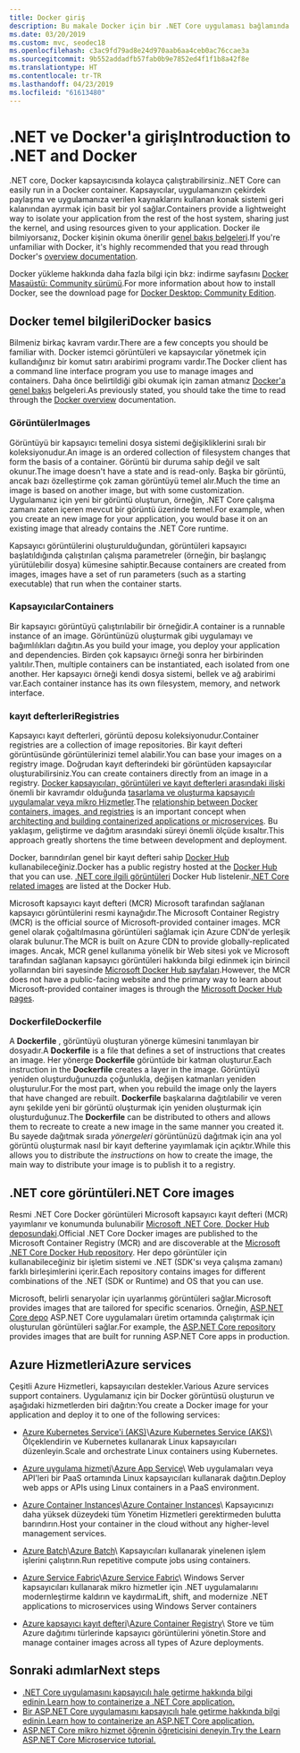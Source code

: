 ```yaml
---
title: Docker giriş
description: Bu makale Docker için bir .NET Core uygulaması bağlamında bir giriş ve genel bakış sağlar.
ms.date: 03/20/2019
ms.custom: mvc, seodec18
ms.openlocfilehash: c3ac9fd79ad8e24d970aab6aa4ceb0ac76ccae3a
ms.sourcegitcommit: 9b552addadfb57fab0b9e7852ed4f1f1b8a42f8e
ms.translationtype: HT
ms.contentlocale: tr-TR
ms.lasthandoff: 04/23/2019
ms.locfileid: "61613480"
---
```

# <a name="introduction-to-net-and-docker"></a><span data-ttu-id="152b7-103">.NET ve Docker'a giriş</span><span class="sxs-lookup"><span data-stu-id="152b7-103">Introduction to .NET and Docker</span></span>

<span data-ttu-id="152b7-104">.NET core, Docker kapsayıcısında kolayca çalıştırabilirsiniz.</span><span class="sxs-lookup"><span data-stu-id="152b7-104">.NET Core can easily run in a Docker container.</span></span> <span data-ttu-id="152b7-105">Kapsayıcılar, uygulamanızın çekirdek paylaşma ve uygulamanıza verilen kaynaklarını kullanan konak sistemi geri kalanından ayırmak için basit bir yol sağlar.</span><span class="sxs-lookup"><span data-stu-id="152b7-105">Containers provide a lightweight way to isolate your application from the rest of the host system, sharing just the kernel, and using resources given to your application.</span></span> <span data-ttu-id="152b7-106">Docker ile bilmiyorsanız, Docker kişinin okuma önerilir [genel bakış belgeleri](https://docs.docker.com/engine/docker-overview/).</span><span class="sxs-lookup"><span data-stu-id="152b7-106">If you're unfamiliar with Docker, it's highly recommended that you read through Docker's [overview documentation](https://docs.docker.com/engine/docker-overview/).</span></span>

<span data-ttu-id="152b7-107">Docker yükleme hakkında daha fazla bilgi için bkz: indirme sayfasını [Docker Masaüstü: Community sürümü](https://www.docker.com/products/docker-desktop).</span><span class="sxs-lookup"><span data-stu-id="152b7-107">For more information about how to install Docker, see the download page for [Docker Desktop: Community Edition](https://www.docker.com/products/docker-desktop).</span></span>

## <a name="docker-basics"></a><span data-ttu-id="152b7-108">Docker temel bilgileri</span><span class="sxs-lookup"><span data-stu-id="152b7-108">Docker basics</span></span>

<span data-ttu-id="152b7-109">Bilmeniz birkaç kavram vardır.</span><span class="sxs-lookup"><span data-stu-id="152b7-109">There are a few concepts you should be familiar with.</span></span> <span data-ttu-id="152b7-110">Docker istemci görüntüleri ve kapsayıcılar yönetmek için kullandığınız bir komut satırı arabirimi programı vardır.</span><span class="sxs-lookup"><span data-stu-id="152b7-110">The Docker client has a command line interface program you use to manage images and containers.</span></span> <span data-ttu-id="152b7-111">Daha önce belirtildiği gibi okumak için zaman atmanız [Docker'a genel bakış](https://docs.docker.com/engine/docker-overview/) belgeleri.</span><span class="sxs-lookup"><span data-stu-id="152b7-111">As previously stated, you should take the time to read through the [Docker overview](https://docs.docker.com/engine/docker-overview/) documentation.</span></span> 

### <a name="images"></a><span data-ttu-id="152b7-112">Görüntüler</span><span class="sxs-lookup"><span data-stu-id="152b7-112">Images</span></span>

<span data-ttu-id="152b7-113">Görüntüyü bir kapsayıcı temelini dosya sistemi değişikliklerini sıralı bir koleksiyonudur.</span><span class="sxs-lookup"><span data-stu-id="152b7-113">An image is an ordered collection of filesystem changes that form the basis of a container.</span></span> <span data-ttu-id="152b7-114">Görüntü bir duruma sahip değil ve salt okunur.</span><span class="sxs-lookup"><span data-stu-id="152b7-114">The image doesn't have a state and is read-only.</span></span> <span data-ttu-id="152b7-115">Başka bir görüntü, ancak bazı özelleştirme çok zaman görüntüyü temel alır.</span><span class="sxs-lookup"><span data-stu-id="152b7-115">Much the time an image is based on another image, but with some customization.</span></span> <span data-ttu-id="152b7-116">Uygulamanız için yeni bir görüntü oluşturun, örneğin, .NET Core çalışma zamanı zaten içeren mevcut bir görüntü üzerinde temel.</span><span class="sxs-lookup"><span data-stu-id="152b7-116">For example, when you create an new image for your application, you would base it on an existing image that already contains the .NET Core runtime.</span></span>

<span data-ttu-id="152b7-117">Kapsayıcı görüntülerini oluşturulduğundan, görüntüleri kapsayıcı başlatıldığında çalıştırılan çalışma parametreler (örneğin, bir başlangıç yürütülebilir dosya) kümesine sahiptir.</span><span class="sxs-lookup"><span data-stu-id="152b7-117">Because containers are created from images, images have a set of run parameters (such as a starting executable) that run when the container starts.</span></span>

### <a name="containers"></a><span data-ttu-id="152b7-118">Kapsayıcılar</span><span class="sxs-lookup"><span data-stu-id="152b7-118">Containers</span></span>

<span data-ttu-id="152b7-119">Bir kapsayıcı görüntüyü çalıştırılabilir bir örneğidir.</span><span class="sxs-lookup"><span data-stu-id="152b7-119">A container is a runnable instance of an image.</span></span> <span data-ttu-id="152b7-120">Görüntünüzü oluşturmak gibi uygulamayı ve bağımlılıkları dağıtın.</span><span class="sxs-lookup"><span data-stu-id="152b7-120">As you build your image, you deploy your application and dependencies.</span></span> <span data-ttu-id="152b7-121">Birden çok kapsayıcı örneği sonra her birbirinden yalıtılır.</span><span class="sxs-lookup"><span data-stu-id="152b7-121">Then, multiple containers can be instantiated, each isolated from one another.</span></span> <span data-ttu-id="152b7-122">Her kapsayıcı örneği kendi dosya sistemi, bellek ve ağ arabirimi var.</span><span class="sxs-lookup"><span data-stu-id="152b7-122">Each container instance has its own filesystem, memory, and network interface.</span></span>

### <a name="registries"></a><span data-ttu-id="152b7-123">kayıt defterleri</span><span class="sxs-lookup"><span data-stu-id="152b7-123">Registries</span></span>

<span data-ttu-id="152b7-124">Kapsayıcı kayıt defterleri, görüntü deposu koleksiyonudur.</span><span class="sxs-lookup"><span data-stu-id="152b7-124">Container registries are a collection of image repositories.</span></span> <span data-ttu-id="152b7-125">Bir kayıt defteri görüntüsünde görüntülerinizi temel alabilir.</span><span class="sxs-lookup"><span data-stu-id="152b7-125">You can base your images on a registry image.</span></span> <span data-ttu-id="152b7-126">Doğrudan kayıt defterindeki bir görüntüden kapsayıcılar oluşturabilirsiniz.</span><span class="sxs-lookup"><span data-stu-id="152b7-126">You can create containers directly from an image in a registry.</span></span> <span data-ttu-id="152b7-127">[Docker kapsayıcıları, görüntüleri ve kayıt defterleri arasındaki ilişki](../../standard/microservices-architecture/container-docker-introduction/docker-containers-images-registries.md) önemli bir kavramdır olduğunda [tasarlama ve oluşturma kapsayıcılı uygulamalar veya mikro Hizmetler](../../standard/microservices-architecture/architect-microservice-container-applications/index.md).</span><span class="sxs-lookup"><span data-stu-id="152b7-127">The [relationship between Docker containers, images, and registries](../../standard/microservices-architecture/container-docker-introduction/docker-containers-images-registries.md) is an important concept when [architecting and building containerized applications or microservices](../../standard/microservices-architecture/architect-microservice-container-applications/index.md).</span></span> <span data-ttu-id="152b7-128">Bu yaklaşım, geliştirme ve dağıtım arasındaki süreyi önemli ölçüde kısaltır.</span><span class="sxs-lookup"><span data-stu-id="152b7-128">This approach greatly shortens the time between development and deployment.</span></span>

<span data-ttu-id="152b7-129">Docker, barındırılan genel bir kayıt defteri sahip [Docker Hub](https://hub.docker.com/) kullanabileceğiniz.</span><span class="sxs-lookup"><span data-stu-id="152b7-129">Docker has a public registry hosted at the [Docker Hub](https://hub.docker.com/) that you can use.</span></span> <span data-ttu-id="152b7-130">[.NET core ilgili görüntüleri](https://hub.docker.com/_/microsoft-dotnet-core/) Docker Hub listelenir.</span><span class="sxs-lookup"><span data-stu-id="152b7-130">[.NET Core related images](https://hub.docker.com/_/microsoft-dotnet-core/) are listed at the Docker Hub.</span></span> 

<span data-ttu-id="152b7-131">Microsoft kapsayıcı kayıt defteri (MCR) Microsoft tarafından sağlanan kapsayıcı görüntülerini resmi kaynağıdır.</span><span class="sxs-lookup"><span data-stu-id="152b7-131">The Microsoft Container Registry (MCR) is the official source of Microsoft-provided container images.</span></span> <span data-ttu-id="152b7-132">MCR genel olarak çoğaltılmasına görüntüleri sağlamak için Azure CDN'de yerleşik olarak bulunur.</span><span class="sxs-lookup"><span data-stu-id="152b7-132">The MCR is built on Azure CDN to provide globally-replicated images.</span></span> <span data-ttu-id="152b7-133">Ancak, MCR genel kullanıma yönelik bir Web sitesi yok ve Microsoft tarafından sağlanan kapsayıcı görüntüleri hakkında bilgi edinmek için birincil yollarından biri sayesinde [Microsoft Docker Hub sayfaları](https://hub.docker.com/_/microsoft-dotnet-core/).</span><span class="sxs-lookup"><span data-stu-id="152b7-133">However, the MCR does not have a public-facing website and the primary way to learn about Microsoft-provided container images is through the [Microsoft Docker Hub pages](https://hub.docker.com/_/microsoft-dotnet-core/).</span></span>

### <a name="dockerfile"></a><span data-ttu-id="152b7-134">Dockerfile</span><span class="sxs-lookup"><span data-stu-id="152b7-134">Dockerfile</span></span>

<span data-ttu-id="152b7-135">A **Dockerfile** , görüntüyü oluşturan yönerge kümesini tanımlayan bir dosyadır.</span><span class="sxs-lookup"><span data-stu-id="152b7-135">A **Dockerfile** is a file that defines a set of instructions that creates an image.</span></span> <span data-ttu-id="152b7-136">Her yönerge **Dockerfile** görüntüde bir katman oluşturur.</span><span class="sxs-lookup"><span data-stu-id="152b7-136">Each instruction in the **Dockerfile** creates a layer in the image.</span></span> <span data-ttu-id="152b7-137">Görüntüyü yeniden oluşturduğunuzda çoğunlukla, değişen katmanları yeniden oluşturulur.</span><span class="sxs-lookup"><span data-stu-id="152b7-137">For the most part, when you rebuild the image only the layers that have changed are rebuilt.</span></span> <span data-ttu-id="152b7-138">**Dockerfile** başkalarına dağıtılabilir ve veren aynı şekilde yeni bir görüntü oluşturmak için yeniden oluşturmak için oluşturduğunuz.</span><span class="sxs-lookup"><span data-stu-id="152b7-138">The **Dockerfile** can be distributed to others and allows them to recreate to create a new image in the same manner you created it.</span></span> <span data-ttu-id="152b7-139">Bu sayede dağıtmak sırada *yönergeleri* görüntünüzü dağıtmak için ana yol görüntü oluşturmak nasıl bir kayıt defterine yayımlamak için açıktır.</span><span class="sxs-lookup"><span data-stu-id="152b7-139">While this allows you to distribute the *instructions* on how to create the image, the main way to distribute your image is to publish it to a registry.</span></span>

## <a name="net-core-images"></a><span data-ttu-id="152b7-140">.NET core görüntüleri</span><span class="sxs-lookup"><span data-stu-id="152b7-140">.NET Core images</span></span>

<span data-ttu-id="152b7-141">Resmi .NET Core Docker görüntüleri Microsoft kapsayıcı kayıt defteri (MCR) yayımlanır ve konumunda bulunabilir [Microsoft .NET Core, Docker Hub deposundaki](https://hub.docker.com/_/microsoft-dotnet-core/).</span><span class="sxs-lookup"><span data-stu-id="152b7-141">Official .NET Core Docker images are published to the Microsoft Container Registry (MCR) and are discoverable at the [Microsoft .NET Core Docker Hub repository](https://hub.docker.com/_/microsoft-dotnet-core/).</span></span> <span data-ttu-id="152b7-142">Her depo görüntüler için kullanabileceğiniz bir işletim sistemi ve .NET (SDK'sı veya çalışma zamanı) farklı birleşimlerini içerir.</span><span class="sxs-lookup"><span data-stu-id="152b7-142">Each repository contains images for different combinations of the .NET (SDK or Runtime) and OS that you can use.</span></span> 

<span data-ttu-id="152b7-143">Microsoft, belirli senaryolar için uyarlanmış görüntüleri sağlar.</span><span class="sxs-lookup"><span data-stu-id="152b7-143">Microsoft provides images that are tailored for specific scenarios.</span></span> <span data-ttu-id="152b7-144">Örneğin, [ASP.NET Core depo](https://hub.docker.com/_/microsoft-dotnet-core-aspnet/) ASP.NET Core uygulamaları üretim ortamında çalıştırmak için oluşturulan görüntüleri sağlar.</span><span class="sxs-lookup"><span data-stu-id="152b7-144">For example, the [ASP.NET Core repository](https://hub.docker.com/_/microsoft-dotnet-core-aspnet/) provides images that are built for running ASP.NET Core apps in production.</span></span>

## <a name="azure-services"></a><span data-ttu-id="152b7-145">Azure Hizmetleri</span><span class="sxs-lookup"><span data-stu-id="152b7-145">Azure services</span></span>

<span data-ttu-id="152b7-146">Çeşitli Azure Hizmetleri, kapsayıcıları destekler.</span><span class="sxs-lookup"><span data-stu-id="152b7-146">Various Azure services support containers.</span></span> <span data-ttu-id="152b7-147">Uygulamanız için bir Docker görüntüsü oluşturun ve aşağıdaki hizmetlerden biri dağıtın:</span><span class="sxs-lookup"><span data-stu-id="152b7-147">You create a Docker image for your application and deploy it to one of the following services:</span></span>

* <span data-ttu-id="152b7-148">[Azure Kubernetes Service'i (AKS)](https://azure.microsoft.com/services/kubernetes-service/)\\</span><span class="sxs-lookup"><span data-stu-id="152b7-148">[Azure Kubernetes Service (AKS)](https://azure.microsoft.com/services/kubernetes-service/)\\</span></span>
<span data-ttu-id="152b7-149">Ölçeklendirin ve Kubernetes kullanarak Linux kapsayıcıları düzenleyin.</span><span class="sxs-lookup"><span data-stu-id="152b7-149">Scale and orchestrate Linux containers using Kubernetes.</span></span>

* <span data-ttu-id="152b7-150">[Azure uygulama hizmeti](https://azure.microsoft.com/services/app-service/containers/)\\</span><span class="sxs-lookup"><span data-stu-id="152b7-150">[Azure App Service](https://azure.microsoft.com/services/app-service/containers/)\\</span></span>
<span data-ttu-id="152b7-151">Web uygulamaları veya API'leri bir PaaS ortamında Linux kapsayıcıları kullanarak dağıtın.</span><span class="sxs-lookup"><span data-stu-id="152b7-151">Deploy web apps or APIs using Linux containers in a PaaS environment.</span></span>

* <span data-ttu-id="152b7-152">[Azure Container Instances](https://azure.microsoft.com/services/container-instances/)\\</span><span class="sxs-lookup"><span data-stu-id="152b7-152">[Azure Container Instances](https://azure.microsoft.com/services/container-instances/)\\</span></span>
<span data-ttu-id="152b7-153">Kapsayıcınızı daha yüksek düzeydeki tüm Yönetim Hizmetleri gerektirmeden bulutta barındırın.</span><span class="sxs-lookup"><span data-stu-id="152b7-153">Host your container in the cloud without any higher-level management services.</span></span>

* <span data-ttu-id="152b7-154">[Azure Batch](https://azure.microsoft.com/services/batch/)\\</span><span class="sxs-lookup"><span data-stu-id="152b7-154">[Azure Batch](https://azure.microsoft.com/services/batch/)\\</span></span>
<span data-ttu-id="152b7-155">Kapsayıcıları kullanarak yinelenen işlem işlerini çalıştırın.</span><span class="sxs-lookup"><span data-stu-id="152b7-155">Run repetitive compute jobs using containers.</span></span>

* <span data-ttu-id="152b7-156">[Azure Service Fabric](https://azure.microsoft.com/services/service-fabric/)\\</span><span class="sxs-lookup"><span data-stu-id="152b7-156">[Azure Service Fabric](https://azure.microsoft.com/services/service-fabric/)\\</span></span>
<span data-ttu-id="152b7-157">Windows Server kapsayıcıları kullanarak mikro hizmetler için .NET uygulamalarını modernleştirme kaldırın ve kaydırma</span><span class="sxs-lookup"><span data-stu-id="152b7-157">Lift, shift, and modernize .NET applications to microservices using Windows Server containers</span></span>

* <span data-ttu-id="152b7-158">[Azure kapsayıcı kayıt defteri](https://azure.microsoft.com/services/container-registry/)\\</span><span class="sxs-lookup"><span data-stu-id="152b7-158">[Azure Container Registry](https://azure.microsoft.com/services/container-registry/)\\</span></span>
<span data-ttu-id="152b7-159">Store ve tüm Azure dağıtımı türlerinde kapsayıcı görüntülerini yönetin.</span><span class="sxs-lookup"><span data-stu-id="152b7-159">Store and manage container images across all types of Azure deployments.</span></span>

## <a name="next-steps"></a><span data-ttu-id="152b7-160">Sonraki adımlar</span><span class="sxs-lookup"><span data-stu-id="152b7-160">Next steps</span></span>

* [<span data-ttu-id="152b7-161">.NET Core uygulamasını kapsayıcılı hale getirme hakkında bilgi edinin.</span><span class="sxs-lookup"><span data-stu-id="152b7-161">Learn how to containerize a .NET Core application.</span></span>](build-docker-netcore-container.md)
* [<span data-ttu-id="152b7-162">Bir ASP.NET Core uygulamasını kapsayıcılı hale getirme hakkında bilgi edinin.</span><span class="sxs-lookup"><span data-stu-id="152b7-162">Learn how to containerize an ASP.NET Core application.</span></span>](/aspnet/core/host-and-deploy/docker/building-net-docker-images)
* [<span data-ttu-id="152b7-163">ASP.NET Core mikro hizmet öğrenin öğreticisini deneyin.</span><span class="sxs-lookup"><span data-stu-id="152b7-163">Try the Learn ASP.NET Core Microservice tutorial.</span></span>](https://dotnet.microsoft.com/learn/web/aspnet-microservice-tutorial/intro)

